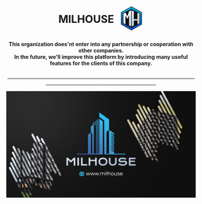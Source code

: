 <h1 align="center">
  MILHOUSE
  <img align="center" src="/assets/img/icons/webIcons/favicon-96x96.png" style="padding: 0 0 8px 8px; max-height: 64px;" />
</h1>

<h4 align="center">
  This organization does'nt enter into any partnership or cooperation with other companies.
  <br>In the future, we'll improve this platform by introducing many useful features for the clients of this company.
</h4>

<p align="center">____________________________________________________________________________________________________________________________</p>

<img align="center" src="/assets/img/other/githubIntro.png"/>
